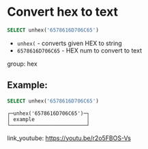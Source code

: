 # Convert hex to text

```sql
SELECT unhex('6578616D706C65')
```

- `unhex(` - converts given HEX to string
- `6578616D706C65` - HEX num to convert to text

group: hex

## Example: 
```sql
SELECT unhex('6578616D706C65')
```
```
┌─unhex('6578616D706C65')─┐
│ example                 │
└─────────────────────────┘

```

link_youtube: https://youtu.be/r2o5FBOS-Vs
